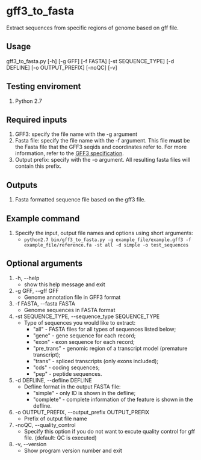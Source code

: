 # gff3_to_fasta

Extract sequences from specific regions of genome based on gff file.

## Usage

gff3_to_fasta.py [-h] [-g GFF] [-f FASTA] [-st SEQUENCE_TYPE] [-d DEFLINE] [-o OUTPUT_PREFIX] [-noQC] [-v]

## Testing enviroment
1. Python 2.7

## Required inputs
1. GFF3: specify the file name with the -g argument
2. Fasta file: specify the file name with the -f argument. This file **must** be the Fasta file that the GFF3 seqids and coordinates refer to. For more information, refer to the [GFF3 specification](https://github.com/The-Sequence-Ontology/Specifications/blob/master/gff3.md).
3. Output prefix: specify with the -o argument. All resulting fasta files will contain this prefix. 

## Outputs
1. Fasta formatted sequence file based on the gff3 file.

## Example command
1. Specify the input, output file names and options using short arguments:
    - `python2.7 bin/gff3_to_fasta.py -g example_file/example.gff3 -f example_file/reference.fa -st all -d simple -o test_sequences`

## Optional arguments
    
1. -h, --help            
    - show this help message and exit
2. -g GFF, --gff GFF     
    - Genome annotation file in GFF3 format
3. -f FASTA, --fasta FASTA
    - Genome sequences in FASTA format
4. -st SEQUENCE_TYPE, --sequence_type SEQUENCE_TYPE
    - Type of sequences you would like to extract: 
        * "all" - FASTA files for all types of sequences listed below;
        * "gene" - gene sequence for each record;
        * "exon" - exon sequence for each record;
        * "pre_trans" - genomic region of a transcript model (premature transcript);
        * "trans" - spliced transcripts (only exons included);
        * "cds" - coding sequences;
        * "pep" - peptide sequences.
5. -d DEFLINE, --defline DEFLINE
    - Defline format in the output FASTA file:
        * "simple" - only ID is shown in the defline;
        * "complete" - complete information of the feature is shown in the defline.
6. -o OUTPUT_PREFIX, --output_prefix OUTPUT_PREFIX
    - Prefix of output file name
7. -noQC, --quality_control
    - Specify this option if you do not want to excute quality control for gff file. (default: QC is executed)
8. -v, --version        
    - Show program version number and exit

